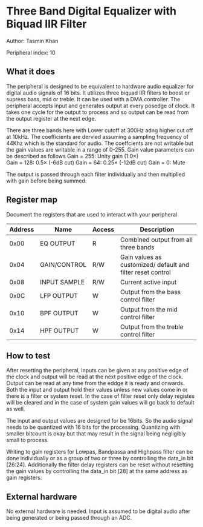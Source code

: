 <!---

This file is used to generate your project datasheet. Please fill in the information below and delete any unused
sections.

The peripheral index is the number TinyQV will use to select your peripheral.  You will pick a free
slot when raising the pull request against the main TinyQV repository, and can fill this in then.  You
also need to set this value as the PERIPHERAL_NUM in your test script.

You can also include images in this folder and reference them in the markdown. Each image must be less than
512 kb in size, and the combined size of all images must be less than 1 MB.
-->

# Three Band Digital Equalizer with Biquad IIR Filter

Author: Tasmin Khan

Peripheral index: 10

## What it does

The peripheral is designed to be equivalent to hardware audio equalizer for digital audio signals of 16 bits. It utilizes three biquad IIR filters to boost or supress bass, mid or treble. It can be used with a DMA controller. The peripheral accepts input and generates output at every posedge of clock. It takes one cycle for the output to process and so output can be read from the output register at the next edge. 

There are three bands here with Lower cutoff at 300Hz adng higher cut off at 10kHz. The coefficients are dervied assuming a sampling frequency of 44Khz which is the standard for audio. The coeffcients are not writable but the gain values are writable in a range of 0-255. Gain value parameters can be described as follows 
Gain = 255: Unity gain (1.0×)  
Gain = 128: 0.5× (-6dB cut)
Gain = 64:  0.25× (-12dB cut)
Gain = 0:   Mute

The output is passed through each filter individually and then multiplied with gain before being summed.

## Register map

Document the registers that are used to interact with your peripheral

| Address | Name  | Access | Description                                                         |
|---------|-------|--------|---------------------------------------------------------------------|
| 0x00    | EQ OUTPUT | R  | Combined output from all three bands   |
| 0x04    | GAIN/CONTROL  |  R/W   |      Gain values as customized/ default and filter reset control |
| 0x08    | INPUT SAMPLE  |  R/W   |  Current active input    |
| 0x0C    | LFP OUTPUT |  W   | Output from the bass control filter  |
| 0x10    | BPF OUTPUT |  W  |  Output from the mid control filter |
| 0x14    | HPF OUTPUT |  W  |  Output from the treble control filter    |


## How to test

After resetting the peripheral, inputs can be given at any positive edge of the clock and output will be read at the next positive edge of the clock. Output can be read at any time from the eddge it is ready and onwards. Both the input and output hold their values unless new values come in or there is a filter or system reset. In the case of filter reset only delay registes will be cleared and in the case of system gain values will go back to default as well.

The input and output values are designed for be 16bits. So the audio signal needs to be quantized with 16 bits for the processing. Quantizing with smaller bitcount is okay but that may result in the signal being negligibly small to process.

Writing to gain registers for Lowpas, Bandpassa and Highpass filter can be done individually or as a group of two or three by controlling the data_in bit [26:24]. Additionally the filter delay registers can be reset without resetting the gain values by controlling the data_in bit [28] at the same address as gain registers.

## External hardware

No external hardware is needed. Input is assumed to be digital audio after being generated or being passed through an ADC.
